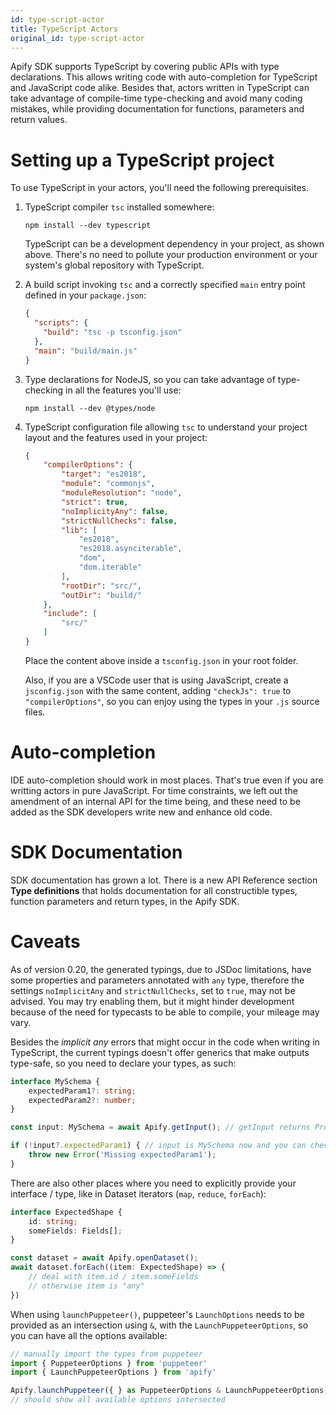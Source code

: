 ```yaml
---
id: type-script-actor
title: TypeScript Actors
original_id: type-script-actor
---
```


Apify SDK supports TypeScript by covering public APIs with type declarations. This
allows writing code with auto-completion for TypeScript and JavaScript code alike.
Besides that, actors written in TypeScript can take advantage of compile-time
type-checking and avoid many coding mistakes, while providing documentation for
functions, parameters and return values.

Setting up a TypeScript project
=============================

To use TypeScript in your actors, you'll need the following prerequisites.

1. TypeScript compiler `tsc` installed somewhere:

    ```shell script
    npm install --dev typescript
    ```

    TypeScript can be a development dependency in your project, as shown above. There's no
    need to pollute your production environment or your system's global repository
    with TypeScript.

2. A build script invoking `tsc` and a correctly specified `main` entry point defined
   in your `package.json`:

   ```json
   {
     "scripts": {
       "build": "tsc -p tsconfig.json"
     },
     "main": "build/main.js"
   }
   ```

3. Type declarations for NodeJS, so you can take advantage of type-checking in all the features you'll use:

   ```shell script
   npm install --dev @types/node
   ```

4. TypeScript configuration file allowing `tsc` to understand your project layout and
   the features used in your project:

   ```json
   {
       "compilerOptions": {
           "target": "es2018",
           "module": "commonjs",
           "moduleResolution": "node",
           "strict": true,
           "noImplicityAny": false,
           "strictNullChecks": false,
           "lib": [
               "es2018",
               "es2018.asynciterable",
               "dom",
               "dom.iterable"
           ],
           "rootDir": "src/",
           "outDir": "build/"
       },
       "include": [
           "src/"
       ]
   }
   ```

   Place the content above inside a `tsconfig.json` in your root folder.

   Also, if you are a VSCode user that is using JavaScript, create a `jsconfig.json` with the same content, adding `"checkJs": true` to `"compilerOptions"`, so you can enjoy using the types in your `.js` source files.

Auto-completion
==============

IDE auto-completion should work in most places. That's true even if you are writting
actors in pure JavaScript. For time constraints, we left out the amendment of an
internal API for the time being, and these need to be added as the SDK developers write
new and enhance old code.

SDK Documentation
=================

SDK documentation has grown a lot. There is a new API Reference section **Type definitions**
that holds documentation for all constructible types, function parameters and
return types, in the Apify SDK.

Caveats
========

As of version 0.20, the generated typings, due to JSDoc limitations, have some properties
and parameters annotated with `any` type, therefore the settings `noImplicitAny` and `strictNullChecks`, set to `true`, may not be advised. You may try enabling them, but it might hinder development because of the need for typecasts to be able to compile, your mileage may vary.

Besides the _implicit any_ errors that might occur in the code when writing in TypeScript, the
current typings doesn't offer generics that make outputs type-safe, so you need to declare your
types, as such:

```typescript
interface MySchema {
    expectedParam1?: string;
    expectedParam2?: number;
}

const input: MySchema = await Apify.getInput(); // getInput returns Promise<any> here

if (!input?.expectedParam1) { // input is MySchema now and you can check in a type-safe way
    throw new Error('Missing expectedParam1');
}
```

There are also other places where you need to explicitly provide your interface / type, like in Dataset iterators (`map`, `reduce`, `forEach`):

```typescript
interface ExpectedShape {
    id: string;
    someFields: Fields[];
}

const dataset = await Apify.openDataset();
await dataset.forEach((item: ExpectedShape) => {
    // deal with item.id / item.someFields
    // otherwise item is "any"
})
```

When using `launchPuppeteer()`, puppeteer's `LaunchOptions` needs to be
provided as an intersection using `&`, with the `LaunchPuppeteerOptions`,
so you can have all the options available:

```typescript
// manually import the types from puppeteer
import { PuppeteerOptions } from 'puppeteer'
import { LaunchPuppeteerOptions } from 'apify'

Apify.launchPuppeteer({ } as PuppeteerOptions & LaunchPuppeteerOptions)
// should show all available options intersected
```
